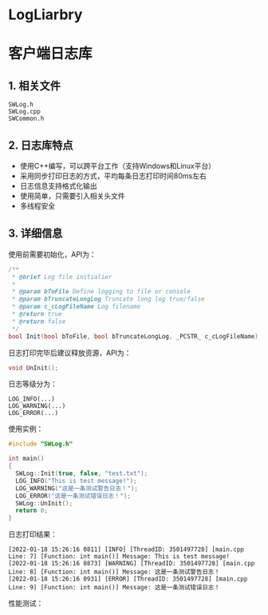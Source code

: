 # LogLiarbry
# 客户端日志库

## 1. 相关文件

```
SWLog.h
SWLog.cpp
SWCommon.h
```

## 2. 日志库特点

- 使用C++编写，可以跨平台工作（支持Windows和Linux平台）
- 采用同步打印日志的方式，平均每条日志打印时间80ms左右
- 日志信息支持格式化输出
- 使用简单，只需要引入相关头文件
- 多线程安全

## 3. 详细信息

使用前需要初始化，API为：

```c++
/**
 * @brief Log file initialier
 * 
 * @param bToFile Define logging to file or console
 * @param bTruncateLongLog Truncate long log true/false
 * @param c_cLogFileName Log filename
 * @return true 
 * @return false 
 */
bool Init(bool bToFile, bool bTruncateLongLog, _PCSTR_ c_cLogFileName);
```

日志打印完毕后建议释放资源，API为：

```c++
void UnInit();
```

日志等级分为：

```
LOG_INFO(...)   
LOG_WARNING(...) 
LOG_ERROR(...)  
```

使用实例：

```c++
#include "SWLog.h"

int main()
{
  SWLog::Init(true, false, "test.txt");
  LOG_INFO("This is test message!");
  LOG_WARNING("这是一条测试警告日志！");
  LOG_ERROR("这是一条测试错误日志！");
  SWLog::UnInit();
  return 0;
}
```

日志打印结果：

```
[2022-01-18 15:26:16 0811] [INFO] [ThreadID: 3501497728] [main.cpp Line: 7] [Function: int main()] Message: This is test message!
[2022-01-18 15:26:16 0873] [WARNING] [ThreadID: 3501497728] [main.cpp Line: 8] [Function: int main()] Message: 这是一条测试警告日志！
[2022-01-18 15:26:16 0931] [ERROR] [ThreadID: 3501497728] [main.cpp Line: 9] [Function: int main()] Message: 这是一条测试错误日志！
```

性能测试：

